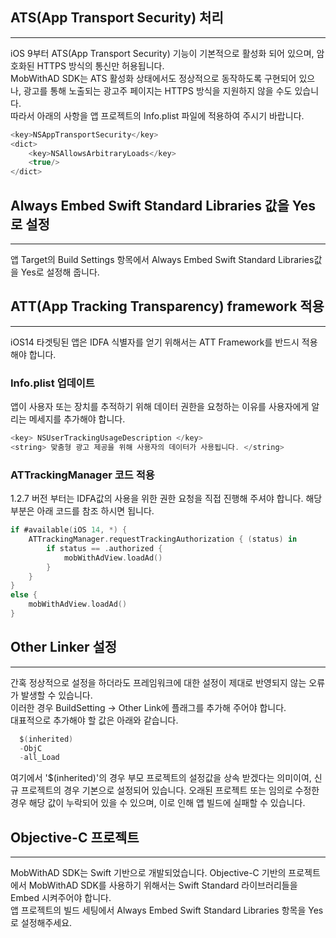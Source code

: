 ## ATS(App Transport Security) 처리
---
iOS 9부터 ATS(App Transport Security) 기능이 기본적으로 활성화 되어 있으며, 암호화된 HTTPS 방식의 통신만 허용됩니다.  
MobWithAD SDK는 ATS 활성화 상태에서도 정상적으로 동작하도록 구현되어 있으나, 광고를 통해 노출되는 광고주 페이지는 HTTPS 방식을 지원하지 않을 수도 있습니다.  
따라서 아래의 사항을 앱 프로젝트의 Info.plist 파일에 적용하여 주시기 바랍니다.  

```swift
<key>NSAppTransportSecurity</key>
<dict>
    <key>NSAllowsArbitraryLoads</key>
    <true/>
</dict>
```


## Always Embed Swift Standard Libraries 값을 Yes로 설정
---
앱 Target의 Build Settings 항목에서 Always Embed Swift Standard Libraries값을 Yes로 설정해 줍니다.  


## ATT(App Tracking Transparency) framework 적용
---
iOS14 타겟팅된 앱은 IDFA 식별자를 얻기 위해서는 ATT Framework를 반드시 적용해야 합니다.

### Info.plist 업데이트
앱이 사용자 또는 장치를 추적하기 위해 데이터 권한을 요청하는 이유를 사용자에게 알리는 메세지를 추가해야 합니다.  
```swift
<key> NSUserTrackingUsageDescription </key>
<string> 맞춤형 광고 제공을 위해 사용자의 데이터가 사용됩니다. </string>
```

### ATTrackingManager 코드 적용
1.2.7 버전 부터는 IDFA값의 사용을 위한 권한 요청을 직접 진행해 주셔야 합니다. 해당 부분은 아래 코드를 참조 하시면 됩니다. 
```swift
if #available(iOS 14, *) {
    ATTrackingManager.requestTrackingAuthorization { (status) in
        if status == .authorized {
            mobWithAdView.loadAd()
        }
    }
}
else {
    mobWithAdView.loadAd()
}
```


## Other Linker 설정
---
간혹 정상적으로 설정을 하더라도 프레임워크에 대한 설정이 제대로 반영되지 않는 오류가 발생할 수 있습니다.<br>
이러한 경우 BuildSetting -> Other Link에 플래그를 추가해 주어야 합니다.  
대표적으로 추가해야 할 값은 아래와 같습니다.

```swift
  $(inherited)
  -ObjC
  -all_Load
```
여기에서 '$(inherited)'의 경우 부모 프로젝트의 설정값을 상속 받겠다는 의미이여, 신규 프로젝트의 경우 기본으로 설정되어 있습니다.
오래된 프로젝트 또는 임의로 수정한 경우 해당 값이 누락되어 있을 수 있으며, 이로 인해 앱 빌드에 실패할 수 있습니다.

## Objective-C 프로젝트
---
MobWithAD SDK는 Swift 기반으로 개발되었습니다. Objective-C 기반의 프로젝트에서 MobWithAD SDK를 사용하기 위해서는 Swift Standard 라이브러리들을 Embed 시켜주어야 합니다.  
앱 프로젝트의 빌드 세팅에서 Always Embed Swift Standard Libraries 항목을 Yes로 설정해주세요.  